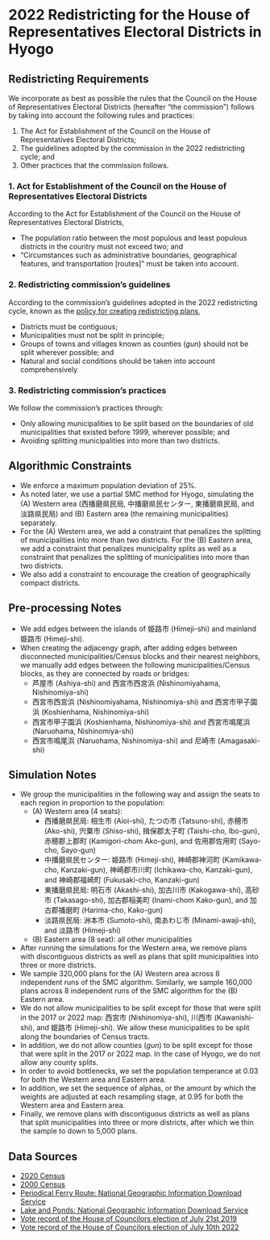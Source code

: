 # 2022 Redistricting for the House of Representatives Electoral Districts in Hyogo

## Redistricting Requirements

We incorporate as best as possible the rules that the Council on the House of Representatives Electoral Districts (hereafter “the commission”) follows by taking into account the following rules and practices:

1. The Act for Establishment of the Council on the House of Representatives Electoral Districts;
2. The guidelines adopted by the commission in the 2022 redistricting cycle; and
3. Other practices that the commission follows.

### 1. Act for Establishment of the Council on the House of Representatives Electoral Districts
According to the Act for Establishment of the Council on the House of Representatives Electoral Districts,

* The population ratio between the most populous and least populous districts in the country must not exceed two; and 
* “Circumstances such as administrative boundaries, geographical features, and transportation [routes]” must be taken into account.

### 2. Redistricting commission’s guidelines
According to the commission’s guidelines adopted in the 2022 redistricting cycle, known as the [policy for creating redistricting plans](https://www.soumu.go.jp/main_content/000794997.pdf),

* Districts must be contiguous;
* Municipalities must not be split in principle;
* Groups of towns and villages known as counties (*gun*) should not be split wherever possible; and 
* Natural and social conditions should be taken into account comprehensively

### 3. Redistricting commission’s practices
We follow the commission’s practices through:

* Only allowing municipalities to be split based on the boundaries of old municipalities that existed before 1999, wherever possible; and 
* Avoiding splitting municipalities into more than two districts. 

## Algorithmic Constraints

* We enforce a maximum population deviation of 25%.
* As noted later, we use a partial SMC method for Hyogo, simulating the (A) Western area (西播磨県民局, 中播磨県民センター, 東播磨県民局, and 淡路県民局) and (B) Eastern area (the remaining municipalities) separately.
* For the (A) Western area, we add a constraint that penalizes the splitting of municipalities into more than two districts. For the (B) Eastern area, we add a constraint that penalizes municipality splits as well as a constraint that penalizes the splitting of municipalities into more than two districts.
* We also add a constraint to encourage the creation of geographically compact districts.

## Pre-processing Notes

* We add edges between the islands of 姫路市 (Himeji-shi) and mainland 姫路市 (Himeji-shi).
* When creating the adjacengy graph, after adding edges between disconnected municipalities/Census blocks and their nearest neighbors, we manually add edges between the following municipalities/Census blocks, as they are connected by roads or bridges:
  + 芦屋市 (Ashiya-shi) and 西宮市西宮浜 (Nishinomiyahama, Nishinomiya-shi)
  + 西宮市西宮浜  (Nishinomiyahama, Nishinomiya-shi) and 西宮市甲子園浜 (Koshienhama, Nishinomiya-shi)
  + 西宮市甲子園浜 (Koshienhama, Nishinomiya-shi) and 西宮市鳴尾浜 (Naruohama, Nishinomiya-shi)
  + 西宮市鳴尾浜 (Naruohama, Nishinomiya-shi) and 尼崎市 (Amagasaki-shi)

## Simulation Notes

* We group the municipalities in the following way and assign the seats to each region in proportion to the population:
  + (A) Western area (4 seats): 
      + 西播磨県民局: 相生市 (Aioi-shi), たつの市 (Tatsuno-shi), 赤穂市 (Ako-shi), 宍粟市 (Shiso-shi), 揖保郡太子町 (Taishi-cho, Ibo-gun), 赤穂郡上郡町 (Kamigori-chom Ako-gun), and 佐用郡佐用町 (Sayo-cho, Sayo-gun)
      + 中播磨県民センター: 姫路市 (Himeji-shi), 神崎郡神河町 (Kamikawa-cho, Kanzaki-gun), 神崎郡市川町 (Ichikawa-cho, Kanzaki-gun), and 神崎郡福崎町 (Fukusaki-cho, Kanzaki-gun)
      + 東播磨県民局: 明石市 (Akashi-shi), 加古川市 (Kakogawa-shi), 高砂市 (Takasago-shi), 加古郡稲美町 (Inami-chom Kako-gun), and 加古郡播磨町 (Harima-cho, Kako-gun)
      + 淡路県民局: 洲本市 (Sumoto-shi), 南あわじ市 (Minami-awaji-shi), and 淡路市 (Himeji-shi)
  + (B) Eastern area (8 seat): all other municipalities
* After running the simulations for the Western area, we remove plans with discontiguous districts as well as plans that split municipalities into three or more districts.
* We sample 320,000 plans for the (A) Western area across 8 independent runs of the SMC algorithm. Similarly, we sample 160,000 plans across 8 independent runs of the SMC algorithm for the (B) Eastern area.
* We do not allow municipalities to be split except for those that were split in the 2017 or 2022 map: 西宮市 (Nishinomiya-shi), 川西市 (Kawanishi-shi), and 姫路市 (Himeji-shi). We allow these municipalities to be split along the boundaries of Census tracts. 
* In addition, we do not allow counties (*gun*) to be split except for those that were split in the 2017 or 2022 map. In the case of Hyogo, we do not allow any county splits.
* In order to avoid bottlenecks, we set the population temperance at 0.03 for both the Western area and Eastern area.
* In addition, we set the sequence of alphas, or the amount by which the weights are adjusted at each resampling stage, at 0.95 for both the Western area and Eastern area.
* Finally, we remove plans with discontiguous districts as well as plans that split municipalities into three or more districts, after which we thin the sample to down to 5,000 plans.

## Data Sources

- [2020 Census](https://www.e-stat.go.jp/stat-search/files?page=1&toukei=00200521&tstat=000001136464&cycle=0&tclass1=000001136472)
- [2000 Census](https://www.e-stat.go.jp/gis/statmap-search?page=1&type=2&aggregateUnitForBoundary=A&toukeiCode=00200521&toukeiYear=2000&serveyId=A002005212000&coordsys=1&format=shape&datum=2000)
- [Periodical Ferry Route: National Geographic Information Download Service](https://nlftp.mlit.go.jp/ksj/gml/datalist/KsjTmplt-N09.html)
- [Lake and Ponds: National Geographic Information Download Service](https://nlftp.mlit.go.jp/ksj/gml/datalist/KsjTmplt-W09-v2_2.html)
- [Vote record of the House of Councilors election of July 21st 2019](https://www.soumu.go.jp/senkyo/senkyo_s/data/sangiin25/index.html)
- [Vote record of the House of Councilors election of July 10th 2022](https://www.soumu.go.jp/senkyo/senkyo_s/data/sangiin26/index.html)
